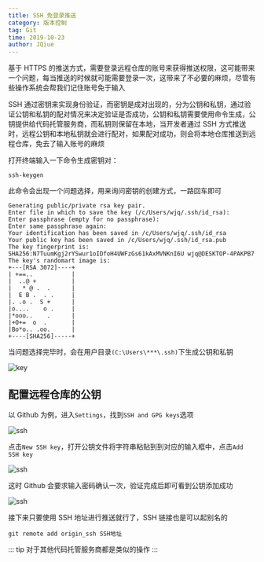 ```yaml
---
title: SSH 免登录推送
category: 版本控制
tag: Git
time: 2019-10-23
author: JQiue
---
```


基于 HTTPS 的推送方式，需要登录远程仓库的账号来获得推送权限，这可能带来一个问题，每当推送的时候就可能需要登录一次，这带来了不必要的麻烦，尽管有些操作系统会帮我们记住账号免于输入

SSH 通过密钥来实现身份验证，而密钥是成对出现的，分为公钥和私钥，通过验证公钥和私钥的配对情况来决定验证是否成功，公钥和私钥需要使用命令生成，公钥提供给代码托管服务商，而私钥则保留在本地，当开发者通过 SSH 方式推送时，远程公钥和本地私钥就会进行配对，如果配对成功，则会将本地仓库推送到远程仓库，免去了输入账号的麻烦

打开终端输入一下命令生成密钥对：

```shell
ssh-keygen
```

此命令会出现一个问题选择，用来询问密钥的创建方式，一路回车即可

```text
Generating public/private rsa key pair.
Enter file in which to save the key (/c/Users/wjq/.ssh/id_rsa):
Enter passphrase (empty for no passphrase):
Enter same passphrase again:
Your identification has been saved in /c/Users/wjq/.ssh/id_rsa
Your public key has been saved in /c/Users/wjq/.ssh/id_rsa.pub
The key fingerprint is:
SHA256:N7TuumKgj2rYSwur1oIDfoH4UWFzGs61kAxMVNKnI6U wjq@DESKTOP-4PAKPB7
The key's randomart image is:
+---[RSA 3072]----+
| +==..           |
|  ..@ +          |
|   * @ .  .      |
|  E B .  . .     |
|. .o .  S +      |
|o....    o .     |
|*ooo..    .      |
|+O+=  o  .       |
|Bo*o.. .oo.      |
+----[SHA256]-----+
```

当问题选择完毕时，会在用户目录`(C:\Users\***\.ssh)`下生成公钥和私钥

![key](https://gitee.com/jqiue/img_upload/raw/master/images/Snipaste_2020-08-31_12-38-30.png)

## 配置远程仓库的公钥

以 Github 为例，进入`Settings`，找到`SSH and GPG keys`选项

![ssh](https://gitee.com/jqiue/img_upload/raw/master/images/20210122215018.png)

点击`New SSH key`，打开公钥文件将字符串粘贴到到对应的输入框中，点击`Add SSH key`

![ssh](https://gitee.com/jqiue/img_upload/raw/master/images/20210122215658.png)

这时 Github 会要求输入密码确认一次，验证完成后即可看到公钥添加成功

![ssh](https://gitee.com/jqiue/img_upload/raw/master/images/Snipaste_2020-08-31_12-57-58.png)

接下来只要使用 SSH 地址进行推送就行了，SSH 链接也是可以起别名的

```shell
git remote add origin_ssh SSH地址
```

::: tip
对于其他代码托管服务商都是类似的操作
:::
